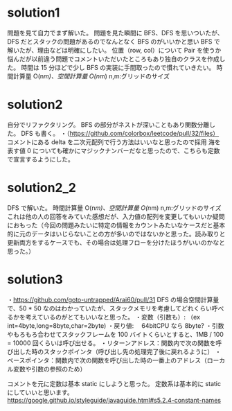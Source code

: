 # solution1

問題を見て自力でまず解いた。
問題を見た瞬間に BFS、DFS を思いついたが、DFS だとスタックの問題があるのでなんとなく BFS のがいいかと思い BFS で解いたが、理由などは明確にしたい。
位置（row, col）について Pair を使うか悩んだが以前違う問題でコメントいただいたところもあり独自のクラスを作成した。
時間は 15 分ほどで少し BFS の実装に手間取ったので慣れていきたい。
時間計算量 O(n*m)、空間計算量 O(n*m) n,m:グリッドのサイズ

# solution2

自分でリファクタリング。
BFS の部分がネストが深いこともあり関数分離した。
DFS も書く。
・（https://github.com/colorbox/leetcode/pull/32/files）
コメントにある delta を二次元配列で行う方法はいいなと思ったので採用
海を表す値 0 についても確かにマジックナンバーだなと思ったので、こちらも定数で宣言するようにした。

# solution2_2

DFS で解いた。
時間計算量 O(n*m)、空間計算量 O(n*m) n,m:グリッドのサイズ
これは他の人の回答をみていた感想だが、入力値の配列を変更してもいいか疑問におもった（今回の問題みたいに特定の情報をカウントみたいなケースだと基本的に元のデータはいじらないことの方が多いのではないかと思った。読み取りと更新両方をするケースでも、その場合は処理フローを分けたほうがいいのかなと思った。）

# solution3

・https://github.com/goto-untrapped/Arai60/pull/31
DFS の場合空間計算量で、50 \* 50 なのはわかっていたが、スタックメモリを考慮してどれくらい呼べるかを考えているのがとてもいいなと思った。
・変数（引数も）: （ex int=4byte,long=8byte,char=2byte)
・戻り値:　 64bitCPU なら 8byte?
・引数やもろもろ合わせてスタックフレームを 100 バイトくらいとすると、1MB / 100 = 10000 回くらいは呼び出せる。
・リターンアドレス：関数内で次の関数を呼び出した時のスタックポインタ（呼び出し先の処理完了後に戻れるように）
・ベースポインタ：関数内で次の関数を呼び出した時の一番上のアドレス（ローカル変数や引数の参照のため）

コメントを元に定数は基本 static にしようと思った。
定数系は基本的に static にしていいと思います。
https://google.github.io/styleguide/javaguide.html#s5.2.4-constant-names
